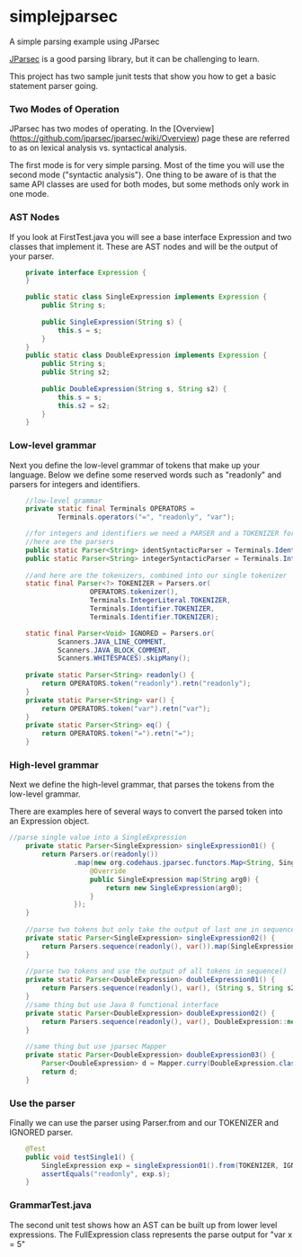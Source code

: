 # simplejparsec
A simple parsing example using JParsec

[JParsec](https://github.com/jparsec/jparsec) is a good parsing library, but it can be challenging to learn.

This project has two sample junit tests that show you how to get a basic statement parser going.

### Two Modes of Operation

JParsec has two modes of operating.  In the [Overview] (https://github.com/jparsec/jparsec/wiki/Overview) page these are referred to as
on lexical analysis vs. syntactical analysis.

The first mode is for very simple parsing.  Most of the time you will use the second mode ("syntactic analysis").  One thing to be aware
of is that the same API classes are used for both modes, but some methods only work in one mode.

### AST Nodes
If you look at FirstTest.java you will see a base interface Expression and two classes that implement it.  These are AST nodes and will
be the output of your parser.

```java
	private interface Expression {
	}

	public static class SingleExpression implements Expression {
		public String s;
		
		public SingleExpression(String s) {
			this.s = s;
		}
	}
	public static class DoubleExpression implements Expression {
		public String s;
		public String s2;
		
		public DoubleExpression(String s, String s2) {
			this.s = s;
			this.s2 = s2;
		}
	}
````

### Low-level grammar
Next you define the low-level grammar of tokens that make up your language.  Below we define some reserved words such as "readonly" and parsers for
integers and identifiers.

```java
	//low-level grammar
	private static final Terminals OPERATORS =
			Terminals.operators("=", "readonly", "var");

	//for integers and identifiers we need a PARSER and a TOKENIZER for each
	//here are the parsers
	public static Parser<String> identSyntacticParser = Terminals.Identifier.PARSER;
	public static Parser<String> integerSyntacticParser = Terminals.IntegerLiteral.PARSER;
	
	//and here are the tokenizers, combined into our single tokenizer
	static final Parser<?> TOKENIZER = Parsers.or(
					OPERATORS.tokenizer(),
					Terminals.IntegerLiteral.TOKENIZER, 
					Terminals.Identifier.TOKENIZER, 
					Terminals.Identifier.TOKENIZER);

	static final Parser<Void> IGNORED = Parsers.or(
			Scanners.JAVA_LINE_COMMENT,
			Scanners.JAVA_BLOCK_COMMENT,
			Scanners.WHITESPACES).skipMany();	
	
	private static Parser<String> readonly() {
		return OPERATORS.token("readonly").retn("readonly");
	}
	private static Parser<String> var() {
		return OPERATORS.token("var").retn("var");
	}
	private static Parser<String> eq() {
		return OPERATORS.token("=").retn("=");
	}
```

### High-level grammar
Next we define the high-level grammar, that parses the tokens from the low-level grammar.

There are examples here of several ways to convert the parsed token into an Expression object. 

```java
//parse single value into a SingleExpression
	private static Parser<SingleExpression> singleExpression01() {
		return Parsers.or(readonly())
				.map(new org.codehaus.jparsec.functors.Map<String, SingleExpression>() {
					@Override
					public SingleExpression map(String arg0) {
						return new SingleExpression(arg0);
					}
				});
	}
	
	//parse two tokens but only take the output of last one in sequence()
	private static Parser<SingleExpression> singleExpression02() {
		return Parsers.sequence(readonly(), var()).map(SingleExpression::new);
	}
	
	//parse two tokens and use the output of all tokens in sequence()
	private static Parser<DoubleExpression> doubleExpression01() {
		return Parsers.sequence(readonly(), var(), (String s, String s2) -> new DoubleExpression(s,s2));
	}
	//same thing but use Java 8 functional interface
	private static Parser<DoubleExpression> doubleExpression02() {
		return Parsers.sequence(readonly(), var(), DoubleExpression::new);
	}
	
	//same thing but use jparsec Mapper
	private static Parser<DoubleExpression> doubleExpression03() {
		Parser<DoubleExpression> d = Mapper.curry(DoubleExpression.class).sequence(readonly(), var());
		return d;
	}
```

### Use the parser

Finally we can use the parser using Parser.from and our TOKENIZER and IGNORED parser.

```java
	@Test
	public void testSingle1() {
		SingleExpression exp = singleExpression01().from(TOKENIZER, IGNORED).parse("readonly");
		assertEquals("readonly", exp.s);
	}
```

### GrammarTest.java
The second unit test shows how an AST can be built up from lower level expressions.  The FullExpression class represents
the parse output for "var x = 5"



